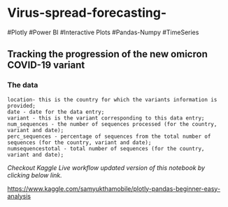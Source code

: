 # Virus-spread-forecasting-
#Plotly #Power BI #Interactive Plots #Pandas-Numpy #TimeSeries 

## Tracking the progression of the new omicron COVID-19 variant

### The data

    location- this is the country for which the variants information is provided;
    date - date for the data entry;
    variant - this is the variant corresponding to this data entry;
    num_sequences - the number of sequences processed (for the country, variant and date);
    perc_sequences - percentage of sequences from the total number of sequences (for the country, variant and date);
    numsequencestotal - total number of sequences (for the country, variant and date);

*Checkout Kaggle Live workflow updated version of this notebook by clicking below link.*

https://www.kaggle.com/samyukthamobile/plotly-pandas-beginner-easy-analysis
